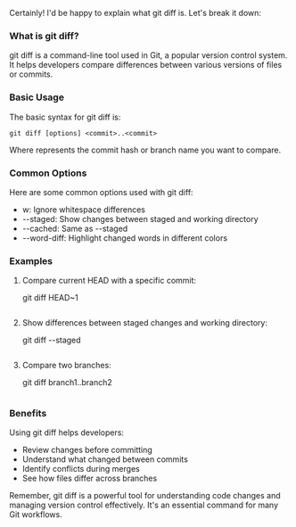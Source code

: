 Certainly! I'd be happy to explain what git diff is. Let's break it down:

### What is git diff?

git diff is a command-line tool used in Git, a popular version control system. It helps developers compare differences between various versions of files or commits.

### Basic Usage

The basic syntax for git diff is:

``
git diff [options] <commit>..<commit>
``

Where <commit> represents the commit hash or branch name you want to compare.

### Common Options

Here are some common options used with git diff:

- w: Ignore whitespace differences
- --staged: Show changes between staged and working directory
- --cached: Same as --staged
- --word-diff: Highlight changed words in different colors

### Examples

1. Compare current HEAD with a specific commit:

   
   git diff HEAD~1
   ```

2. Show differences between staged changes and working directory:

   
   git diff --staged
   ```

3. Compare two branches:

   
   git diff branch1..branch2
   ```

### Benefits

Using git diff helps developers:

- Review changes before committing
- Understand what changed between commits
- Identify conflicts during merges
- See how files differ across branches

Remember, git diff is a powerful tool for understanding code changes and managing version control effectively. It's an essential command for many Git workflows.
